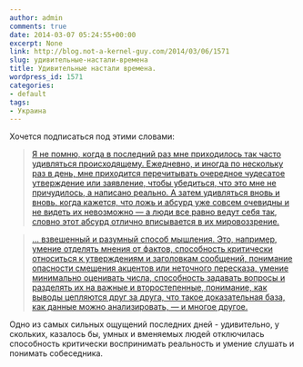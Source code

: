 ```yaml
---
author: admin
comments: true
date: 2014-03-07 05:24:55+00:00
excerpt: None
link: http://blog.not-a-kernel-guy.com/2014/03/06/1571
slug: удивительные-настали-времена
title: Удивительные настали времена.
wordpress_id: 1571
categories:
- default
tags:
- Украина
---
```


Хочется подписаться под этими словами:

> [Я не помню, когда в последний раз мне приходилось так часто удивляться происходящему. Ежедневно, и иногда по нескольку раз в день, мне приходится перечитывать очередное чудесатое утверждение или заявление, чтобы убедиться, что это мне не причудилось, а написано реально. А затем удивляться вновь и вновь, когда кажется, что ложь и абсурд уже совсем очевидны и не видеть их невозможно — а люди все равно ведут себя так, словно этот абсурд отлично вписывается в их мировоззрение.](http://igorivanov.blogspot.com/2014/03/blog-post.html)

> [... взвешенный и разумный способ мышления. Это, например, умение отделять мнения от фактов, способность критически относиться к утверждениям и заголовкам сообщений, понимание опасности смещения акцентов или неточного пересказа, умение минимально оценивать числа, способность задавать вопросы и разделять их на важные и второстепенные, понимание, как выводы цепляются друг за друга, что такое доказательная база, как данные можно анализировать, — и многое другое.](http://igorivanov.blogspot.com/2014/03/blog-post.html)

Одно из самых сильных ощущений последних дней - удивительно, у скольких, казалось бы, умных и вменяемых людей отключилась способность критически воспринимать реальность и умение слушать и понимать собеседника.
